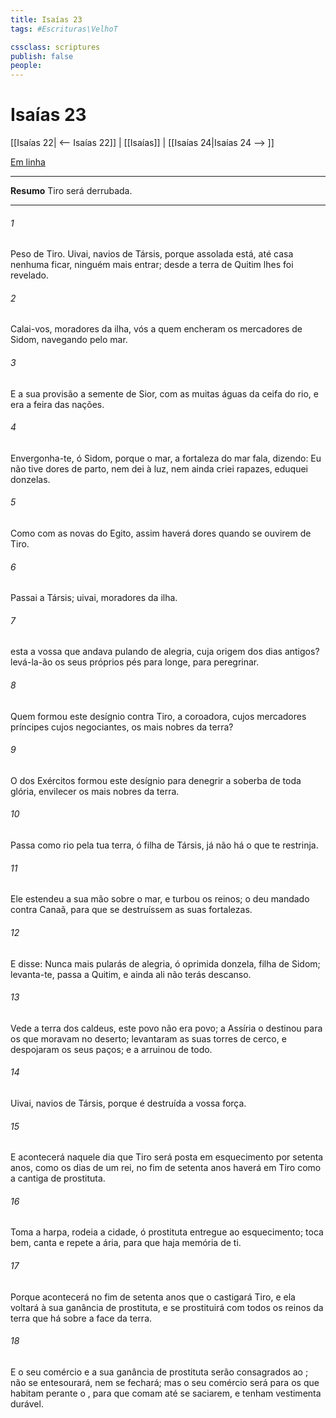 ```yaml
---
title: Isaías 23
tags: #Escrituras\VelhoT

cssclass: scriptures
publish: false
people:
---
```


# Isaías 23
[[Isaías 22| <-- Isaías 22]] | [[Isaías]] | [[Isaías 24|Isaías 24 --> ]]

[Em linha](https://churchofjesuschrist.org/study/scriptures/ot/isa/23?lang=por)

---
__Resumo__
Tiro será derrubada.

---
###### 1 
Peso de Tiro. Uivai, navios de Társis, porque  assolada está, até  casa nenhuma ficar,  ninguém mais entrar; desde a terra de Quitim lhes foi  revelado.

###### 2 
Calai-vos, moradores da ilha, vós a quem encheram os mercadores de Sidom, navegando pelo mar.

###### 3 
E a sua provisão  a semente de Sior,  com as muitas águas da ceifa do rio, e era a feira das nações.

###### 4 
Envergonha-te, ó Sidom, porque  o mar, a fortaleza do mar fala, dizendo: Eu não tive dores de parto, nem dei à luz, nem ainda criei rapazes,  eduquei donzelas.

###### 5 
Como com as novas do Egito, assim haverá dores quando se ouvirem  de Tiro.

###### 6 
Passai a Társis; uivai, moradores da ilha.

###### 7 
 esta  a vossa  que andava pulando de alegria, cuja origem  dos dias antigos?  levá-la-ão os seus próprios pés para longe, para  peregrinar.

###### 8 
Quem formou este desígnio contra Tiro, a coroadora, cujos mercadores  príncipes  cujos negociantes, os mais nobres da terra?

###### 9 
O  dos Exércitos formou este desígnio para denegrir a soberba de toda glória,  envilecer os mais nobres da terra.

###### 10 
Passa como rio pela tua terra, ó filha de Társis,  já não há o que te restrinja.

###### 11 
Ele estendeu a sua mão sobre o mar, e turbou os reinos; o  deu mandado contra Canaã, para que se destruíssem as suas fortalezas.

###### 12 
E disse: Nunca mais pularás de alegria, ó oprimida donzela, filha de Sidom; levanta-te, passa a Quitim, e ainda ali não terás descanso.

###### 13 
Vede a terra dos caldeus, este povo não era povo; a Assíria o destinou para os que moravam no deserto; levantaram as suas torres de cerco, e despojaram os seus paços; e a arruinou de todo.

###### 14 
Uivai, navios de Társis, porque  é destruída a vossa força.

###### 15 
E acontecerá naquele dia que Tiro será posta em esquecimento por setenta anos, como os dias de um rei,  no fim de setenta anos haverá em Tiro  como a cantiga de  prostituta.

###### 16 
Toma a harpa, rodeia a cidade, ó prostituta entregue ao esquecimento; toca bem, canta e repete a ária, para que haja memória de ti.

###### 17 
Porque acontecerá no fim de setenta anos que o  castigará Tiro, e ela voltará à sua ganância de prostituta, e se prostituirá com todos os reinos da terra que há sobre a face da terra.

###### 18 
E o seu comércio e a sua ganância de prostituta serão consagrados ao ; não se entesourará, nem se fechará; mas o seu comércio será para os que habitam perante o , para que comam até se saciarem, e tenham vestimenta durável.


